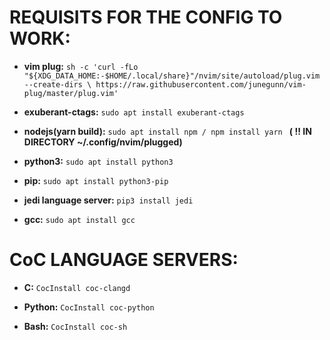 # **REQUISITS FOR THE CONFIG TO WORK:** 

- **vim plug:** ``` sh -c 'curl -fLo "${XDG_DATA_HOME:-$HOME/.local/share}"/nvim/site/autoload/plug.vim --create-dirs \
       https://raw.githubusercontent.com/junegunn/vim-plug/master/plug.vim' ```  
	
- **exuberant-ctags:** ```sudo apt install exuberant-ctags```     
	
- **nodejs(yarn build):** ```sudo apt install npm / npm install yarn ``` **( !! IN DIRECTORY ~/.config/nvim/plugged)**    
    
	
- **python3:** ```sudo apt install python3 ```     
	
- **pip:** ```sudo apt install python3-pip ```    
	
- **jedi language server:** ```pip3 install jedi```  
	
- **gcc:** ```sudo apt install gcc ```  
  


 # **CoC LANGUAGE SERVERS:**

- **C:**  ```CocInstall coc-clangd```  
	
- **Python:** ```CocInstall coc-python ```  
	
- **Bash:** ```CocInstall coc-sh```   
